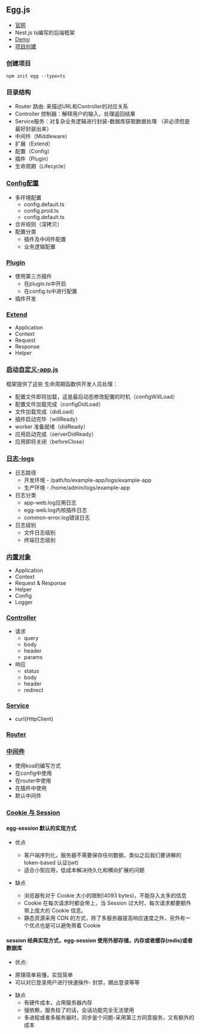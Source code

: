 ## Egg.js
- [官网](https://www.eggjs.org/zh-CN)
- Nest.js ts编写的后端框架
- [Demo](https://github.com/RyanLYC/egg-ts-demo)
- [项目创建](https://www.eggjs.org/zh-CN/tutorials/typescript) 

### 创建项目
```shell
npm init egg --type=ts
```

### 目录结构
- Router 路由: 来描述URL和Controller的对应关系
- Controller 控制器：解释用户的输入，处理返回结果
- Service服务：对复杂业务逻辑进行封装-数据库获取数据处理 （非必须但是最好封装出来）
- 中间件（Middleware）
- 扩展（Extend）
- 配置（Config）
- 插件（Plugin）
- 生命周期（Lifecycle）


### [Config配置](https://www.eggjs.org/zh-CN/basics/config)
- 多环境配置
  * config.default.ts
  * config.prod.ts
  * config.default.ts
- 合并规则（深拷贝）
- 配置分类
  * 插件及中间件配置
  * 业务逻辑配置

### [Plugin](https://www.eggjs.org/zh-CN/basics/plugin)
- 使用第三方插件
  * 在plugin.ts中开启
  * 在config.ts中进行配置
- 插件开发

### [Extend](https://www.eggjs.org/zh-CN/basics/extend)
- Application
- Context
- Request
- Response
- Helper

### [启动自定义-app.js](https://www.eggjs.org/zh-CN/basics/app-start)
框架提供了这些 生命周期函数供开发人员处理：

- 配置文件即将加载，这是最后动态修改配置的时机（configWillLoad）
- 配置文件加载完成（configDidLoad）
- 文件加载完成（didLoad）
- 插件启动完毕（willReady）
- worker 准备就绪（didReady）
- 应用启动完成（serverDidReady）
- 应用即将关闭（beforeClose）

### [日志-logs](https://www.eggjs.org/zh-CN/core/logger)
- 日志路径
  * 开发环境 - /path/to/example-app/logs/example-app
  * 生产环境 - /home/admin/logs/example-app
- 日志分类
  * app-web.log应用日志
  * egg-web.log内核插件日志
  * common-error.log错误日志
- 日志级别
  * 文件日志级别
  * 终端日志级别

### [内置对象](https://www.eggjs.org/zh-CN/basics/objects)
- Application
- Context
- Request & Response
- Helper
- Config
- Logger

### [Controller](https://www.eggjs.org/zh-CN/basics/controller)
- 请求
  * query
  * body
  * header
  * params
- 响应
  * status
  * body
  * header
  * redirect

### [Service](https://www.eggjs.org/zh-CN/basics/service)
- curl(HttpClient)

### [Router](https://www.eggjs.org/zh-CN/basics/router)

### [中间件](https://www.eggjs.org/zh-CN/basics/middleware)
- 使用koa的编写方式
- 在config中使用
- 在router中使用
- 在插件中使用
- 默认中间件

### [Cookie 与 Session](https://www.eggjs.org/zh-CN/core/cookie-and-session)

#### egg-session 默认的实现方式
- 优点
  * 客户端序列化，服务器不需要保存任何数据，类似之后我们要讲解的 token-based 认证(jwt)
  * 适合小型应用，低成本解决持久化和横向扩展的问题

- 缺点
  * 浏览器有对于 Cookie 大小的限制(4093 bytes)，不能存入太多的信息
  * Cookie 在每次请求时都会带上，当 Session 过大时，每次请求都要额外带上庞大的 Cookie 信息。
  * 静态资源采用 CDN 的方式，除了多服务器提高响应速度之外，另外有一个优点也是可以避免带着 Cookie
  
#### session 经典实现方式，egg-session 使用外部存储，内存或者缓存(redis)或者数据库
- 优点:
 * 原理简单易懂，实现简单
 * 可以对已登录用户进行快速操作- 封禁，踢出登录等等

- 缺点
  * 有硬件成本，占用服务器内存
  * 强依赖，服务挂了的话，会话功能完全无法使用
  * 多进程或者多服务器时，同步是个问题-采用第三方同意服务，又有额外的成本